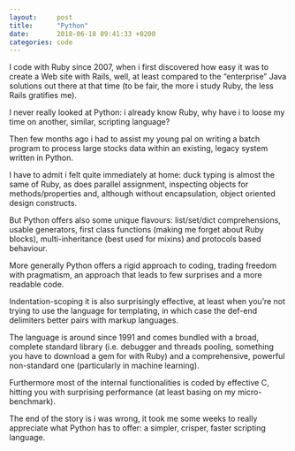 ```yaml
---
layout:     post
title:      "Python"
date:       2018-06-18 09:41:33 +0200
categories: code
---
```


I code with Ruby since 2007, when i first discovered how easy it was to create a Web site with Rails, well, at least compared to the “enterprise” Java solutions out there at that time (to be fair, the more i study Ruby, the less Rails gratifies me).

I never really looked at Python: i already know Ruby, why have i to loose my time on another, similar, scripting language?

Then few months ago i had to assist my young pal on writing a batch program to process large stocks data within an existing, legacy system written in Python.

I have to admit i felt quite immediately at home: duck typing is almost the same of Ruby, as does parallel assignment, inspecting objects for methods/properties and, although without encapsulation, object oriented design constructs.

But Python offers also some unique flavours: list/set/dict comprehensions, usable generators, first class functions (making me forget about Ruby blocks), multi-inheritance (best used for mixins) and protocols based behaviour.

More generally Python offers a rigid approach to coding, trading freedom with pragmatism, an approach that leads to few surprises and a more readable code.

Indentation-scoping it is also surprisingly effective, at least when you’re not trying to use the language for templating, in which case the def-end delimiters better pairs with markup languages.

The language is around since 1991 and comes bundled with a broad, complete standard library (i.e. debugger and threads pooling, something you have to download a gem for with Ruby) and a comprehensive, powerful non-standard one (particularly in machine learning).

Furthermore most of the internal functionalities is coded by effective C, hitting you with surprising performance (at least basing on my micro-benchmark).

The end of the story is i was wrong, it took me some weeks to really appreciate what Python has to offer: a simpler, crisper, faster scripting language.
